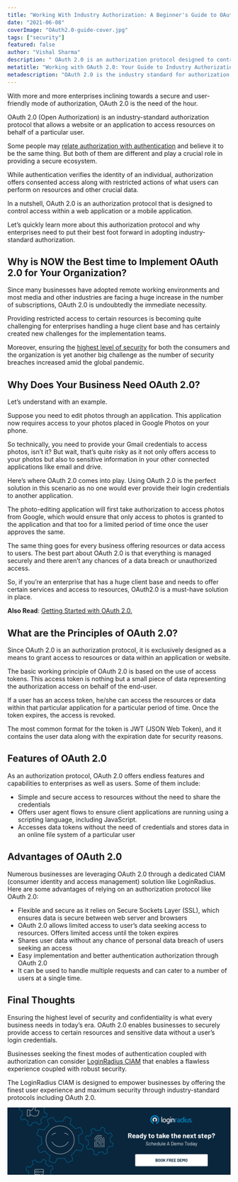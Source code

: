```yaml
---
title: "Working With Industry Authorization: A Beginner's Guide to OAuth 2.0"
date: "2021-06-08"
coverImage: "OAuth2.0-guide-cover.jpg"
tags: ["security"]
featured: false 
author: "Vishal Sharma"
description: " OAuth 2.0 is an authorization protocol designed to control access within a web application or a mobile application. Here’s an interesting read showcasing the role of OAuth 2.0 for offering secure access to resources and why enterprises should get it in place."
metatitle: "Working with OAuth 2.0: Your Guide to Industry Authorization"
metadescription: "OAuth 2.0 is the industry standard for authorization. Here’s an insightful read depicting the role of OAuth 2.0 along with its features and advantages."
---
```


With more and more enterprises inclining towards a secure and user-friendly mode of authorization, OAuth 2.0 is the need of the hour. 

OAuth 2.0 (Open Authorization) is an industry-standard authorization protocol that allows a website or an application to access resources on behalf of a particular user. 

Some people may [relate authorization with authentication](https://www.loginradius.com/blog/start-with-identity/2020/06/authentication-vs-authorization-infographic/#:~:text=In%20other%20words%2C%20authentication%20is,and%20privileges%20of%20a%20user.) and believe it to be the same thing. But both of them are different and play a crucial role in providing a secure ecosystem. 

While authentication verifies the identity of an individual, authorization offers consented access along with restricted actions of what users can perform on resources and other crucial data. 

In a nutshell, OAuth 2.0 is an authorization protocol that is designed to control access within a web application or a mobile application. 

Let’s quickly learn more about this authorization protocol and why enterprises need to put their best foot forward in adopting industry-standard authorization. 


## Why is NOW the Best time to Implement OAuth 2.0  for Your Organization?

Since many businesses have adopted remote working environments and most media and other industries are facing a huge increase in the number of subscriptions, OAuth 2.0 is undoubtedly the immediate necessity. 

Providing restricted access to certain resources is becoming quite challenging for enterprises handling a huge client base and has certainly created new challenges for the implementation teams. 

Moreover, ensuring the [highest level of security](https://www.loginradius.com/blog/start-with-identity/2020/12/data-security-best-practices/) for both the consumers and the organization is yet another big challenge as the number of security breaches increased amid the global pandemic. 


## Why Does Your Business Need OAuth 2.0?

Let’s understand with an example. 

Suppose you need to edit photos through an application. This application now requires access to your photos placed in Google Photos on your phone. 

So technically, you need to provide your Gmail credentials to access photos, isn’t it? But wait, that’s quite risky as it not only offers access to your photos but also to sensitive information in your other connected applications like email and drive. 

Here’s where OAuth 2.0 comes into play. Using OAuth 2.0 is the perfect solution in this scenario as no one would ever provide their login credentials to another application. 

The photo-editing application will first take authorization to access photos from Google, which would ensure that only access to photos is granted to the application and that too for a limited period of time once the user approves the same. 

The same thing goes for every business offering resources or data access to users. The best part about OAuth 2.0 is that everything is managed securely and there aren’t any chances of a data breach or unauthorized access. 

So, if you’re an enterprise that has a huge client base and needs to offer certain services and access to resources, OAuth2.0 is a must-have solution in place. 

**Also Read**: [Getting Started with OAuth 2.0.](https://www.loginradius.com/blog/async/oauth2/) 


## What are the Principles of OAuth 2.0? 

Since OAuth 2.0 is an authorization protocol, it is exclusively designed as a means to grant access to resources or data within an application or website. 

The basic working principle of OAuth 2.0 is based on the use of access tokens. This access token is nothing but a small piece of data representing the authorization access on behalf of the end-user. 

If a user has an access token, he/she can access the resources or data within that particular application for a particular period of time. Once the token expires, the access is revoked. 

The most common format for the token is JWT (JSON Web Token), and it contains the user data along with the expiration date for security reasons. 


## Features of OAuth 2.0 

As an authorization protocol, OAuth 2.0 offers endless features and capabilities to enterprises as well as users. Some of them include: 



*   Simple and secure access to resources without the need to share the credentials
*   Offers user agent flows to ensure client applications are running using a scripting language, including JavaScript.
*   Accesses data tokens without the need of credentials and stores data in an online file system of a particular user


## Advantages of OAuth 2.0

Numerous businesses are leveraging OAuth 2.0 through a dedicated CIAM (consumer identity and access management) solution like LoginRadius. Here are some advantages of relying on an authorization protocol like OAuth 2.0: 



*   Flexible and secure as it relies on Secure Sockets Layer (SSL), which ensures data is secure between web server and browsers 
*   OAuth 2.0 allows limited access to user’s data seeking access to resources. Offers limited access until the token expires
*   Shares user data without any chance of personal data breach of users seeking an access
*   Easy implementation and better authentication authorization through OAuth 2.0 
*   It can be used to handle multiple requests and can cater to a number of users at a single time. 


## Final Thoughts 

Ensuring the highest level of security and confidentiality is what every business needs in today’s era. OAuth 2.0 enables businesses to securely provide access to certain resources and sensitive data without a user’s login credentials. 

Businesses seeking the finest modes of authentication coupled with authorization can consider [LoginRadius CIAM](https://www.loginradius.com/) that enables a flawless experience coupled with robust security.

The LoginRadius CIAM is designed to empower businesses by offering the finest user experience and maximum security through industry-standard protocols including OAuth 2.0.


[![book-free-demo-loginradius](Book-Free-Demo-1024x310.png)](https://www.loginradius.com/book-a-demo/)
